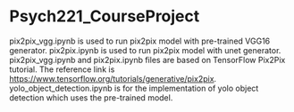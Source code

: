 # Psych221_CourseProject
pix2pix_vgg.ipynb is used to run pix2pix model with pre-trained VGG16 generator.
pix2pix.ipynb is used to run pix2pix model with unet generator.
pix2pix_vgg.ipynb and pix2pix.ipynb files are based on TensorFlow Pix2Pix tutorial. The reference link is https://www.tensorflow.org/tutorials/generative/pix2pix.
yolo_object_detection.ipynb is for the implementation of yolo object detection which uses the pre-trained model.
